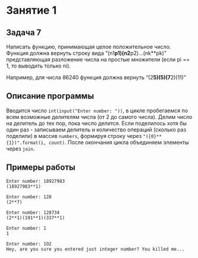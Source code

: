 # Занятие 1

## Задача 7

Написать функцию, принимающая целое положительное число. 
Функция должна вернуть строку вида 
“(n1**p1)(n2**p2)…(nk**pk)” представляющая разложение 
числа на простые множители (если pi == 1, то выводить только 
ni).

Например, для числа 86240 функция должна вернуть 
“(2**5)(5)(7**2)(11)”

## Описание программы

Вводится число `int(input("Enter number: "))`, 
в цикле пробегаемся по всем возможные делителям числа (от 2 до 
самого числа). Делим число на делитель до тех пор, пока число
делится. Если поделилось хотя бы один раз - записываем делитель
и количество операций (сколько раз поделили) в массив `numbers`,
формируя строку через `"({0}**{1})".format(i, count)`. После
окончания цикла объединяем элементы через `join`.

## Примеры работы

```
Enter number: 18927983
(18927983**1)
```

```
Enter number: 128
(2**7)
```

```
Enter number: 128734
(2**1)(191**1)(337**1)
```

```
Enter number: 1
1
```

```
Enter number: 1O2
Hey, are you sure you entered just integer number? You killed me...
```